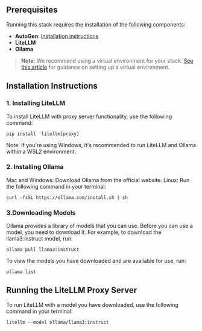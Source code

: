 
## Prerequisites

Running this stack requires the installation of the following components:

* **AutoGen**: [Installation instructions](https://github.com/link-to-autogen-installation)
* **LiteLLM**
* **Ollama**

> **Note**: We recommend using a virtual environment for your stack. [See this article](https://realpython.com/python-virtual-environments-a-primer/) for guidance on setting up a virtual environment.

## Installation Instructions

### 1. Installing LiteLLM
 
To install LiteLLM with proxy server functionality, use the following command:

```
pip install 'litellm[proxy]
```

Note: If you're using Windows, it's recommended to run LiteLLM and Ollama within a WSL2 environment.

### 2. Installing Ollama

Mac and Windows: Download Ollama from the official website.
Linux: Run the following command in your terminal:

```
curl -fsSL https://ollama.com/install.sh | sh
```
### 3.Downloading Models

Ollama provides a library of models that you can use. Before you can use a model, you need to download it. For example, to download the llama3:instruct model, run:

```
ollama pull llama3:instruct
```

To view the models you have downloaded and are available for use, run:

```
ollama list
```

## Running the LiteLLM Proxy Server
To run LiteLLM with a model you have downloaded, use the following command in your terminal:

```
litellm --model ollama/llama3:instruct
```


